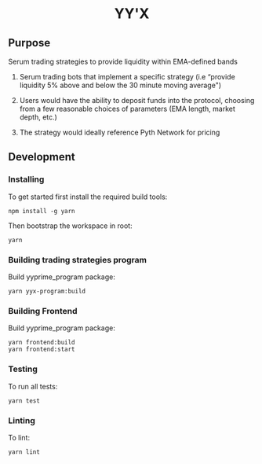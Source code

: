 <div align="center">
  <h1>YY'X</h1>
</div>

## Purpose

Serum trading strategies to provide liquidity within EMA-defined bands

1. Serum trading bots that implement a specific strategy (i.e “provide liquidity 5% above and below the 30 minute moving average")

1. Users would have the ability to deposit funds into the protocol, choosing from a few reasonable choices of parameters (EMA length, market depth, etc.)

1. The strategy would ideally reference Pyth Network for pricing

## Development

### Installing

To get started first install the required build tools:

```
npm install -g yarn
```

Then bootstrap the workspace in root:

```
yarn
```

### Building trading strategies program

Build yyprime_program package:

```
yarn yyx-program:build
```

### Building Frontend

Build yyprime_program package:

```
yarn frontend:build
yarn frontend:start

```

### Testing

To run all tests:

```
yarn test
```

### Linting

To lint:

```
yarn lint
```
